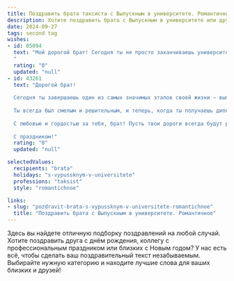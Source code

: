 ```yaml
---
title: Поздравить брата таксиста с Выпускным в университете. Романтичное
description: Хотите поздравить брата с Выпускным в университете или другим праздником? Наш ИИ создаст незабываемое поздравление, а вы обязательно выделитесь среди других.  
date: 2024-09-27
tags: second tag
wishes:
- id: 85094
  text: "Мой дорогой брат! Сегодня ты не просто заканчиваешь университет, сегодня ты расправляешь крылья, готовый к взлёту!  Пусть твой путь таксиста будет полон ярких впечатлений, интересных встреч и тёплых улыбок пассажиров.  Пусть каждая дорога, пройденная тобой, ведёт к счастью и исполнению самых заветных желаний.  Я горжусь тобой,  и  любовь моя к тебе – как бесконечная дорога, ведущая к звёздам. С выпускным!
  "
  rating: "0"
  updated: "null"
- id: 43261
  text: "Дорогой брат!
  
  Сегодня ты завершаешь один из самых значимых этапов своей жизни – выпуск из университета! Поздравляю тебя с этим замечательным событием! Твоя мечта стать таксистом сбывается, и я уверен, что ты справишься с этой профессией на высшем уровне.
  
  Ты всегда был смелым и решительным, и теперь, когда ты получаешь диплом, открываются бесконечные горизонты. Пускай каждый новый маршрут приносит тебе яркие впечатления и знакомство с интересными людьми. Желаю, чтобы твоя работа приносила радость и удовлетворение, а поездки становились настоящими путешествиями к успеху и счастью.
  
  С любовью и гордостью за тебя, брат! Пусть твои дороги всегда будут ровными, а сердце — наполненным теплом и светом. Вперед, к новым вершинам!
  
  С праздником!"
  rating: "0"
  updated: "null"

selectedValues:
  recipients: "brata"
  holidays: "s-vypussknym-v-universitete"
  professions: "taksist"
  style: "romantichnoe"

links:
- slug: "pozdravit-brata-s-vypussknym-v-universitete-romantichnoe"
  title: "Поздравить брата с Выпускным в университете. Романтичное"
---
```


Здесь вы найдете отличную подборку поздравлений на любой случай.
Хотите поздравить друга с днём рождения, коллегу с профессиональным праздником или близких с Новым годом? У нас есть всё, чтобы сделать ваш поздравительный текст незабываемым. Выбирайте нужную категорию и находите лучшие слова для ваших близких и друзей!
